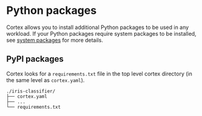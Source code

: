 # Python packages

Cortex allows you to install additional Python packages to be used in any workload. If your Python packages require system packages to be installed, see [system packages](system-packages.md) for more details.

## PyPI packages

Cortex looks for a `requirements.txt` file in the top level cortex directory (in the same level as `cortex.yaml`).

```text
./iris-classifier/
├── cortex.yaml
├── ...
└── requirements.txt
```
